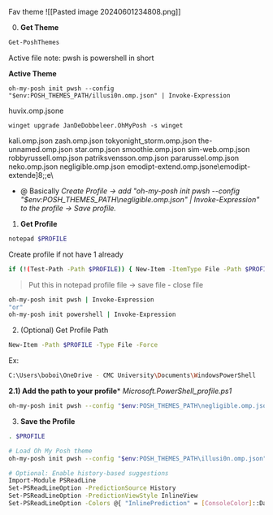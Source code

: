Fav theme
![[Pasted image 20240601234808.png]]

0) **Get Theme**
```bash
Get-PoshThemes
```
Active file 
note: pwsh is powershell in short

**Active Theme**
```bashnote
oh-my-posh init pwsh --config "$env:POSH_THEMES_PATH/illusi0n.omp.json" | Invoke-Expression
```
huvix.omp.jsone
```
winget upgrade JanDeDobbeleer.OhMyPosh -s winget
```
kali.omp.json
zash.omp.json
tokyonight_storm.omp.json
the-unnamed.omp.json
star.omp.json
smoothie.omp.json
sim-web.omp.json
robbyrussell.omp.json
patriksvensson.omp.json
pararussel.omp.json
neko.omp.json
negligible.omp.json
emodipt-extend.omp.jsone\emodipt-extende]8;;e\

+ @ Basically *Create Profile -> add "oh-my-posh init pwsh --config "$env:POSH_THEMES_PATH\negligible.omp.json" | Invoke-Expression" to the profile -> Save profile.*
1) **Get Profile**
```bash
notepad $PROFILE
```
Create profile if not have 1 already
```sh
if (!(Test-Path -Path $PROFILE)) { New-Item -ItemType File -Path $PROFILE -Force }
```

> Put this in notepad profile file -> save file - close file
```bash
oh-my-posh init pwsh | Invoke-Expression
"or"
oh-my-posh init powershell | Invoke-Expression
```

2) (Optional) Get Profile Path
```bash
New-Item -Path $PROFILE -Type File -Force
```
Ex: 
```bash
C:\Users\boboi\OneDrive - CMC University\Documents\WindowsPowerShell
```

**2.1) Add the path to your profile***
*Microsoft.PowerShell_profile.ps1*
```bash
oh-my-posh init pwsh --config "$env:POSH_THEMES_PATH\negligible.omp.json" | Invoke-Expression
```

3) **Save the Profile**
```bash
. $PROFILE
```




```sh
# Load Oh My Posh theme
oh-my-posh init pwsh --config "$env:POSH_THEMES_PATH\illusi0n.omp.json" | Invoke-Expression

# Optional: Enable history-based suggestions
Import-Module PSReadLine
Set-PSReadLineOption -PredictionSource History
Set-PSReadLineOption -PredictionViewStyle InlineView
Set-PSReadLineOption -Colors @{ "InlinePrediction" = [ConsoleColor]::DarkGray }
```